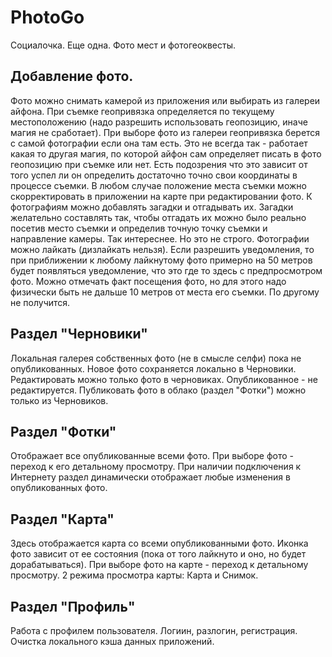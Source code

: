 # PhotoGo
Социалочка. Еще одна. 
Фото мест и фотогеоквесты.

## Добавление фото. 
Фото можно снимать камерой из приложения или выбирать из галереи айфона.
При съемке геопривязка определяется по текущему местоположению (надо разрешить использовать геопозицию, иначе магия не сработает).
При выборе фото из галереи геопривязка берется с самой фотографии если она там есть. Это не всегда так - работает какая то другая магия, по которой айфон сам определяет писать в фото геопозицию при съемке или нет. Есть подозрения что это зависит от того успел ли он определить достаточно точно свои координаты в процессе съемки.
В любом случае положение места съемки можно скорректировать в приложении на карте при редактировании фото.
К фотографиям можно добавлять загадки и отгадывать их. Загадки желательно составлять так, чтобы отгадать их можно было реально посетив место съемки и определив точную точку съемки и направление камеры. Так интереснее. Но это не строго.
Фотографии можно лайкать (дизлайкать нельзя). Если разрешить уведомления, то при приближении к любому лайкнутому фото примерно на 50 метров будет появляться уведомление, что это где то здесь с предпросмотром фото. 
Можно отмечать факт посещения фото, но для этого надо физически быть не дальше 10 метров от места его съемки. По другому не получится.

## Раздел "Черновики" 
Локальная галерея собственных фото (не в смысле селфи) пока не опубликованных.
Новое фото сохраняется локально в Черновики.
Редактировать можно только фото в черновиках. Опубликованное - не редактируется.
Публиковать фото в облако (раздел "Фотки") можно только из Черновиков.

## Раздел "Фотки"
Отображает все опубликованные всеми фото. При выборе фото - переход к его детальному просмотру.
При наличии подключения к Интернету раздел динамически отображает любые изменения в опубликованных фото. 

## Раздел "Карта"
Здесь отображается карта со всеми опубликованными фото. Иконка фото зависит от ее состояния (пока от того лайкнуто и оно, но будет дорабатываться).
При выборе фото на карте - переход к детальному просмотру.
2 режима просмотра карты: Карта и Снимок.

## Раздел "Профиль"
Работа с профилем пользователя. Логиин, разлогин, регистрация.
Очистка локального кэша данных приложений.
